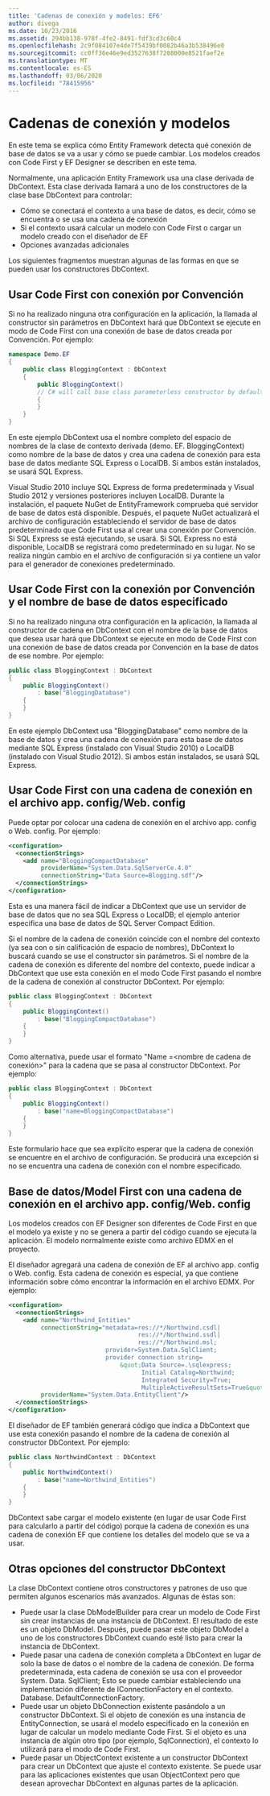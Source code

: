 ```yaml
---
title: 'Cadenas de conexión y modelos: EF6'
author: divega
ms.date: 10/23/2016
ms.assetid: 294bb138-978f-4fe2-8491-fdf3cd3c60c4
ms.openlocfilehash: 2c9f084107e4de7f5439bf0082b46a3b538496e0
ms.sourcegitcommit: cc0ff36e46e9ed3527638f7208000e8521faef2e
ms.translationtype: MT
ms.contentlocale: es-ES
ms.lasthandoff: 03/06/2020
ms.locfileid: "78415956"
---
```

# <a name="connection-strings-and-models"></a>Cadenas de conexión y modelos
En este tema se explica cómo Entity Framework detecta qué conexión de base de datos se va a usar y cómo se puede cambiar. Los modelos creados con Code First y EF Designer se describen en este tema.  

Normalmente, una aplicación Entity Framework usa una clase derivada de DbContext. Esta clase derivada llamará a uno de los constructores de la clase base DbContext para controlar:  

- Cómo se conectará el contexto a una base de datos, es decir, cómo se encuentra o se usa una cadena de conexión  
- Si el contexto usará calcular un modelo con Code First o cargar un modelo creado con el diseñador de EF  
- Opciones avanzadas adicionales  

Los siguientes fragmentos muestran algunas de las formas en que se pueden usar los constructores DbContext.  

## <a name="use-code-first-with-connection-by-convention"></a>Usar Code First con conexión por Convención  

Si no ha realizado ninguna otra configuración en la aplicación, la llamada al constructor sin parámetros en DbContext hará que DbContext se ejecute en modo de Code First con una conexión de base de datos creada por Convención. Por ejemplo:  

``` csharp  
namespace Demo.EF
{
    public class BloggingContext : DbContext
    {
        public BloggingContext()
        // C# will call base class parameterless constructor by default
        {
        }
    }
}
```  

En este ejemplo DbContext usa el nombre completo del espacio de nombres de la clase de contexto derivada (demo. EF. BloggingContext) como nombre de la base de datos y crea una cadena de conexión para esta base de datos mediante SQL Express o LocalDB. Si ambos están instalados, se usará SQL Express.  

Visual Studio 2010 incluye SQL Express de forma predeterminada y Visual Studio 2012 y versiones posteriores incluyen LocalDB. Durante la instalación, el paquete NuGet de EntityFramework comprueba qué servidor de base de datos está disponible. Después, el paquete NuGet actualizará el archivo de configuración estableciendo el servidor de base de datos predeterminado que Code First usa al crear una conexión por Convención. Si SQL Express se está ejecutando, se usará. Si SQL Express no está disponible, LocalDB se registrará como predeterminado en su lugar. No se realiza ningún cambio en el archivo de configuración si ya contiene un valor para el generador de conexiones predeterminado.  

## <a name="use-code-first-with-connection-by-convention-and-specified-database-name"></a>Usar Code First con la conexión por Convención y el nombre de base de datos especificado  

Si no ha realizado ninguna otra configuración en la aplicación, la llamada al constructor de cadena en DbContext con el nombre de la base de datos que desea usar hará que DbContext se ejecute en modo de Code First con una conexión de base de datos creada por Convención en la base de datos de ese nombre. Por ejemplo:  

``` csharp  
public class BloggingContext : DbContext
{
    public BloggingContext()
        : base("BloggingDatabase")
    {
    }
}
```  

En este ejemplo DbContext usa "BloggingDatabase" como nombre de la base de datos y crea una cadena de conexión para esta base de datos mediante SQL Express (instalado con Visual Studio 2010) o LocalDB (instalado con Visual Studio 2012). Si ambos están instalados, se usará SQL Express.  

## <a name="use-code-first-with-connection-string-in-appconfigwebconfig-file"></a>Usar Code First con una cadena de conexión en el archivo app. config/Web. config  

Puede optar por colocar una cadena de conexión en el archivo app. config o Web. config. Por ejemplo:  

``` xml  
<configuration>
  <connectionStrings>
    <add name="BloggingCompactDatabase"
         providerName="System.Data.SqlServerCe.4.0"
         connectionString="Data Source=Blogging.sdf"/>
  </connectionStrings>
</configuration>
```  

Esta es una manera fácil de indicar a DbContext que use un servidor de base de datos que no sea SQL Express o LocalDB; el ejemplo anterior especifica una base de datos de SQL Server Compact Edition.  

Si el nombre de la cadena de conexión coincide con el nombre del contexto (ya sea con o sin calificación de espacio de nombres), DbContext lo buscará cuando se use el constructor sin parámetros. Si el nombre de la cadena de conexión es diferente del nombre del contexto, puede indicar a DbContext que use esta conexión en el modo Code First pasando el nombre de la cadena de conexión al constructor DbContext. Por ejemplo:  

``` csharp  
public class BloggingContext : DbContext
{
    public BloggingContext()
        : base("BloggingCompactDatabase")
    {
    }
}
```  

Como alternativa, puede usar el formato "Name =\<nombre de cadena de conexión\>" para la cadena que se pasa al constructor DbContext. Por ejemplo:  

``` csharp  
public class BloggingContext : DbContext
{
    public BloggingContext()
        : base("name=BloggingCompactDatabase")
    {
    }
}
```  

Este formulario hace que sea explícito esperar que la cadena de conexión se encuentre en el archivo de configuración. Se producirá una excepción si no se encuentra una cadena de conexión con el nombre especificado.  

## <a name="databasemodel-first-with-connection-string-in-appconfigwebconfig-file"></a>Base de datos/Model First con una cadena de conexión en el archivo app. config/Web. config  

Los modelos creados con EF Designer son diferentes de Code First en que el modelo ya existe y no se genera a partir del código cuando se ejecuta la aplicación. El modelo normalmente existe como archivo EDMX en el proyecto.  

El diseñador agregará una cadena de conexión de EF al archivo app. config o Web. config. Esta cadena de conexión es especial, ya que contiene información sobre cómo encontrar la información en el archivo EDMX. Por ejemplo:  

``` xml  
<configuration>  
  <connectionStrings>  
    <add name="Northwind_Entities"  
         connectionString="metadata=res://*/Northwind.csdl|  
                                    res://*/Northwind.ssdl|  
                                    res://*/Northwind.msl;  
                           provider=System.Data.SqlClient;  
                           provider connection string=  
                               &quot;Data Source=.\sqlexpress;  
                                     Initial Catalog=Northwind;  
                                     Integrated Security=True;  
                                     MultipleActiveResultSets=True&quot;"  
         providerName="System.Data.EntityClient"/>  
  </connectionStrings>  
</configuration>
```  

El diseñador de EF también generará código que indica a DbContext que use esta conexión pasando el nombre de la cadena de conexión al constructor DbContext. Por ejemplo:  

``` csharp  
public class NorthwindContext : DbContext
{
    public NorthwindContext()
        : base("name=Northwind_Entities")
    {
    }
}
```  

DbContext sabe cargar el modelo existente (en lugar de usar Code First para calcularlo a partir del código) porque la cadena de conexión es una cadena de conexión EF que contiene los detalles del modelo que se va a usar.  

## <a name="other-dbcontext-constructor-options"></a>Otras opciones del constructor DbContext  

La clase DbContext contiene otros constructores y patrones de uso que permiten algunos escenarios más avanzados. Algunas de éstas son:  

- Puede usar la clase DbModelBuilder para crear un modelo de Code First sin crear instancias de una instancia de DbContext. El resultado de este es un objeto DbModel. Después, puede pasar este objeto DbModel a uno de los constructores DbContext cuando esté listo para crear la instancia de DbContext.  
- Puede pasar una cadena de conexión completa a DbContext en lugar de solo la base de datos o el nombre de la cadena de conexión. De forma predeterminada, esta cadena de conexión se usa con el proveedor System. Data. SqlClient; Esto se puede cambiar estableciendo una implementación diferente de IConnectionFactory en el contexto. Database. DefaultConnectionFactory.  
- Puede usar un objeto DbConnection existente pasándolo a un constructor DbContext. Si el objeto de conexión es una instancia de EntityConnection, se usará el modelo especificado en la conexión en lugar de calcular un modelo mediante Code First. Si el objeto es una instancia de algún otro tipo (por ejemplo, SqlConnection), el contexto lo utilizará para el modo de Code First.  
- Puede pasar un ObjectContext existente a un constructor DbContext para crear un DbContext que ajuste el contexto existente. Se puede usar para las aplicaciones existentes que usan ObjectContext pero que desean aprovechar DbContext en algunas partes de la aplicación.  
